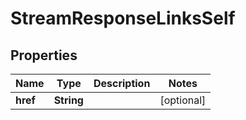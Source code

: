 

# StreamResponseLinksSelf


## Properties

| Name | Type | Description | Notes |
|------------ | ------------- | ------------- | -------------|
|**href** | **String** |  |  [optional] |



